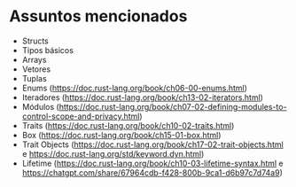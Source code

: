 # Assuntos mencionados

- Structs
- Tipos básicos
- Arrays
- Vetores
- Tuplas
- Enums (https://doc.rust-lang.org/book/ch06-00-enums.html)
- Iteradores (https://doc.rust-lang.org/book/ch13-02-iterators.html)
- Módulos (https://doc.rust-lang.org/book/ch07-02-defining-modules-to-control-scope-and-privacy.html)
- Traits (https://doc.rust-lang.org/book/ch10-02-traits.html)
- Box (https://doc.rust-lang.org/book/ch15-01-box.html)
- Trait Objects (https://doc.rust-lang.org/book/ch17-02-trait-objects.html e https://doc.rust-lang.org/std/keyword.dyn.html)
- Lifetime (https://doc.rust-lang.org/book/ch10-03-lifetime-syntax.html e https://chatgpt.com/share/67964cdb-f428-800b-9ca1-d6b97c7d74a9)
